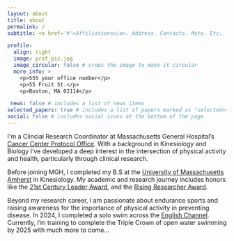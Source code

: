 ```yaml
---
layout: about
title: about
permalink: /
subtitle: <a href='#'>Affiliations</a>. Address. Contacts. Moto. Etc.

profile:
  align: right
  image: prof_pic.jpg
  image_circular: false # crops the image to make it circular
  more_info: >
    <p>555 your office number</p>
    <p>55 Fruit St.</p>
    <p>Boston, MA 02114</p>

 news: false # includes a list of news items
selected_papers: true # includes a list of papers marked as "selected={true}"
social: false # includes social icons at the bottom of the page
---
```


I'm a Clincial Research Coordinator at Massachusetts General Hospital’s [Cancer Center Protocol Office](https://www.massgeneral.org/cancer-center/clinical-trials-and-research). With a background in Kinesiology and Biology I’ve developed a deep interest in the intersection of physical activity and health, particularly through clinical research.

Before joining MGH, I completed my B.S at the [University of Massachusetts Amherst](https://www.umass.edu/) in Kinesiology. My academic and research journey includes honors like the [21st Century Leader Award](https://www.umass.edu/news/article/10-umass-amherst-undergraduates-be-honored-21st-century-leaders-commencement-2024), and the [Rising Researcher Award](https://www.umass.edu/gateway/research/stories/rising-researchers/health-effects-smoking). 

Beyond my research career, I am passionate about endurance sports and raising awareness for the importance of physical activity in preventing disease. In 2024, I completed a solo swim across the [English Channel](https://www.umass.edu/public-health-sciences/news/sean-bannon-swims-english-channel). Currently, I’m training to complete the Triple Crown of open water swimming by 2025 with much more to come... 
